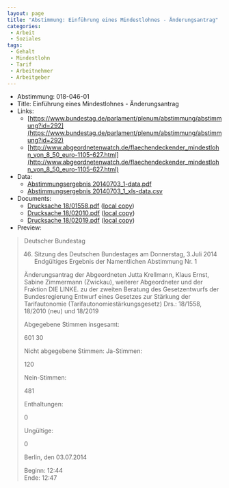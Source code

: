 ```yaml
---
layout: page
title: "Abstimmung: Einführung eines Mindestlohnes - Änderungsantrag"
categories:
 - Arbeit
 - Soziales
tags:
 - Gehalt
 - Mindestlohn
 - Tarif
 - Arbeitnehmer
 - Arbeitgeber
---
```


* Abstimmung: 018-046-01
* Title: Einführung eines Mindestlohnes - Änderungsantrag
* Links: 
    * [https://www.bundestag.de/parlament/plenum/abstimmung/abstimmung?id=292](https://www.bundestag.de/parlament/plenum/abstimmung/abstimmung?id=292)
    * [http://www.abgeordnetenwatch.de/flaechendeckender_mindestlohn_von_8_50_euro-1105-627.html](http://www.abgeordnetenwatch.de/flaechendeckender_mindestlohn_von_8_50_euro-1105-627.html)
* Data: 
    * [Abstimmungsergebnis 20140703_1-data.pdf](/res/abstimmungsliste/20140703_1-data.pdf)
    * [Abstimmungsergebnis 20140703_1_xls-data.csv](/res/abstimmungsliste/analyses/20140703_1_xls-data.csv)
* Documents: 
    * [Drucksache 18/01558.pdf](http://dip21.bundestag.de/dip21/btd/18/015/1801558.pdf) ([local copy](/res/abstimmungsdaten/018-046-01/1801558.pdf))
    * [Drucksache 18/02010.pdf](http://dip21.bundestag.de/dip21/btd/18/020/1802010.pdf) ([local copy](/res/abstimmungsdaten/018-046-01/1802010.pdf))
    * [Drucksache 18/02019.pdf](http://dip21.bundestag.de/dip21/btd/18/020/1802019.pdf) ([local copy](/res/abstimmungsdaten/018-046-01/1802019.pdf))
* Preview: 
> Deutscher Bundestag
> 
> 46. Sitzung des Deutschen Bundestages
> am Donnerstag, 3.Juli 2014
> Endgültiges Ergebnis der Namentlichen Abstimmung Nr. 1
> 
> Änderungsantrag der Abgeordneten Jutta Krellmann, Klaus Ernst, Sabine Zimmermann
> (Zwickau), weiterer Abgeordneter und der Fraktion DIE LINKE.
> zu der zweiten Beratung des Gesetzentwurfs der Bundesregierung
> Entwurf eines Gesetzes zur Stärkung der Tarifautonomie (Tarifautonomiestärkungsgesetz)
> Drs.: 18/1558, 18/2010 (neu) und 18/2019
> 
> Abgegebene Stimmen insgesamt:
> 
> 601
> 30
> 
> Nicht abgegebene Stimmen:
> Ja-Stimmen:
> 
> 120
> 
> Nein-Stimmen:
> 
> 481
> 
> Enthaltungen:
> 
> 0
> 
> Ungültige:
> 
> 0
> 
> Berlin, den 03.07.2014
> 
> Beginn: 12:44  
> Ende: 12:47

